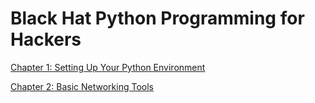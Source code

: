# Black Hat Python Programming for Hackers

[Chapter 1: Setting Up Your Python Environment](Black%20Hat%20Python%20Programming%20for%20Hackers%20675108fce2854cacb31c79eef95735c2/Chapter%201%20Setting%20Up%20Your%20Python%20Environment%202905472e48304e7e972001f370bfc1be.md)

[Chapter 2: Basic Networking Tools ](Black%20Hat%20Python%20Programming%20for%20Hackers%20675108fce2854cacb31c79eef95735c2/Chapter%202%20Basic%20Networking%20Tools%20a21c6c3baf92451094439c53b80b5b02.md)